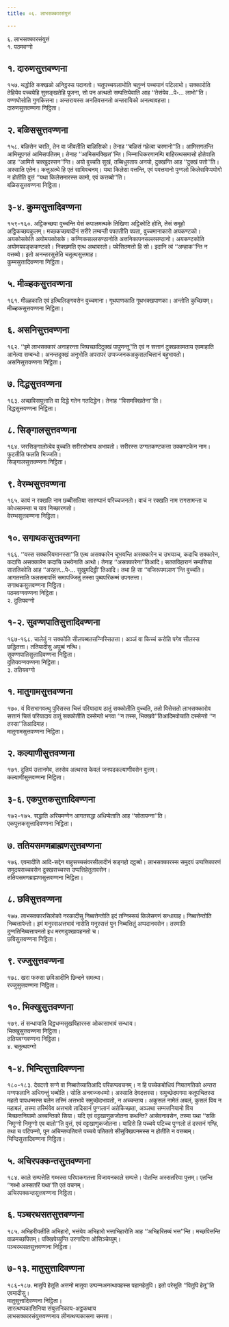 ```yaml
---
title: ०६. लाभसक्‍कारसंयुत्तं

---
```

६. लाभसक्‍कारसंयुत्तं  
१. पठमवग्गो  


## १. दारुणसुत्तवण्णना

१५७. थद्धोति कक्खळो अनिट्ठस्स पदानतो। चतुपच्‍चयलाभोति चतुन्‍नं पच्‍चयानं पटिलाभो। सक्‍कारोति तेहियेव पच्‍चयेहि सुसङ्खतेहि पूजना, सो पन अत्थतो सम्पत्तियेवाति आह ‘‘तेसंयेव…पे॰… लाभो’’ति। वण्णघोसोति गुणकित्तना। अन्तरायस्स अनतिवत्तनतो अन्तरायिको अनत्थावहत्ता।  
दारुणसुत्तवण्णना निट्ठिता।  


## २. बळिससुत्तवण्णना

१५८. बळिसेन चरति, तेन वा जीवतीति बाळिसिको। तेनाह ‘‘बळिसं गहेत्वा चरमानो’’ति। आमिसगतन्ति आमिसूपगतं आमिसपतितम्। तेनाह ‘‘आमिसमक्खित’’न्ति। भिन्‍नाधिकरणानम्पि बाहिरत्थसमासो होतेवाति आह ‘‘आमिसे चक्खुदस्सन’’न्ति। अयो वुच्‍चति सुखं, तब्बिधुरताय अनयो, दुक्खन्ति आह ‘‘दुक्खं पत्तो’’ति। अस्साति एतेन। कत्तुअत्थे हि एतं सामिवचनम्। यथा किलेसा वत्तन्ति, एवं पवत्तमानो पुग्गलो किलेसविप्पयोगो न होतीति वुत्तं ‘‘यथा किलेसमारस्स कामो, एवं कत्तब्बो’’ति।  
बळिससुत्तवण्णना निट्ठिता।  


## ३-४. कुम्मसुत्तादिवण्णना

१५९-१६०. अट्ठिकच्छपा वुच्‍चन्ति येसं कपालमत्थके तिखिणा अट्ठिकोटि होति, तेसं समूहो अट्ठिकच्छपकुलम्। मच्छकच्छपादीनं सरीरे लम्बन्ती पपततीति पपता, वुच्‍चमानाकारो अयकण्टको। अयकोसकेति अयोमयकोसके। कण्णिकसल्‍लसण्ठानोति अत्तनिकापनसल्‍लसण्ठानो। अयकण्टकोति अयोमयवङ्ककण्टको। निक्खमति एत्थ अथावरतो। पवेसितमत्तो हि सो। इदानि त्वं ‘‘अम्हाक’’न्ति न वत्तब्बो। इतो अनन्तरसुत्तेति चतुत्थसुत्तमाह।  
कुम्मसुत्तादिवण्णना निट्ठिता।  


## ५. मीळ्हकसुत्तवण्णना

१६१. मीळ्हकाति एवं इत्थिलिङ्गवसेन वुच्‍चमाना। गूथपाणकाति गूथभक्खपाणका। अन्तोति कुच्छियम्।  
मीळ्हकसुत्तवण्णना निट्ठिता।  


## ६. असनिसुत्तवण्णना

१६२. ‘‘इमे लाभसक्‍कारं अनाहरन्ता जिघच्छादिदुक्खं पापुणन्तू’’ति एवं न सत्तानं दुक्खकामताय एवमाहाति आनेत्वा सम्बन्धो। अनन्तदुक्खं अनुभोति अपरापरं उप्पज्‍जनकअकुसलचित्तानं बहुभावतो।  
असनिसुत्तवण्णना निट्ठिता।  


## ७. दिद्धसुत्तवण्णना

१६३. अच्छविसयुत्ताति वा दिद्धे गतेन गतदिद्धेन। तेनाह ‘‘विसमक्खितेना’’ति।  
दिद्धसुत्तवण्णना निट्ठिता।  


## ८. सिङ्गालसुत्तवण्णना

१६४. जरसिङ्गालोत्वेव वुच्‍चति सरीरसोभाय अभावतो। सरीरस्स उग्गतकण्टकत्ता उक्‍कण्टकेन नाम। फुटतीति फलति भिज्‍जति।  
सिङ्गालसुत्तवण्णना निट्ठिता।  


## ९. वेरम्भसुत्तवण्णना

१६५. कायं न रक्खति नाम छब्बीसतिया सारुप्पानं परिच्‍चजनतो। वाचं न रक्खति नाम रागसामन्ता च कोधसामन्ता च याव निच्छारणतो।  
वेरम्भसुत्तवण्णना निट्ठिता।  


## १०. सगाथकसुत्तवण्णना

१६६. ‘‘यस्स सक्‍करियमानस्सा’’ति एत्थ असक्‍कारेन चूभयन्ति असक्‍कारेन च उभयञ्‍च, कदाचि सक्‍कारेन, कदाचि असक्‍कारेन कदाचि उभयेनाति अत्थो। तेनाह ‘‘असक्‍कारेना’’तिआदि। सततविहारानं सम्पत्तिया साततिकोति आह ‘‘अरहत्त…पे॰… सुखुमदिट्ठी’’तिआदि। तथा हि सा ‘‘वजिरूपमञाण’’न्ति वुच्‍चति। आगतत्ताति फलसमापत्तिं समापज्‍जितुं तस्सा पुब्बपरिकम्मं उपगतत्ता।  
सगाथकसुत्तवण्णना निट्ठिता।  
पठमवग्गवण्णना निट्ठिता।  
२. दुतियवग्गो  


## १-२. सुवण्णपातिसुत्तादिवण्णना

१६७-१६८. चालेतुं न सक्‍कोति सीलपब्बतसन्‍निस्सितत्ता। अञ्‍ञं वा किच्‍चं करोति पगेव सीलस्स छड्डितत्ता। ततियादीसु अपुब्बं नत्थि।  
सुवण्णपातिसुत्तादिवण्णना निट्ठिता।  
दुतियवग्गवण्णना निट्ठिता।  
३. ततियवग्गो  


## १. मातुगामसुत्तवण्णना

१७०. यं विसभागवत्थु पुरिसस्स चित्तं परियादाय ठातुं सक्‍कोतीति वुच्‍चति, ततो विसेसतो लाभसक्‍कारोव सत्तानं चित्तं परियादाय ठातुं सक्‍कोतीति दस्सेन्तो भगवा ‘‘न तस्स, भिक्खवे’’तिआदिमवोचाति दस्सेन्तो ‘‘न तस्सा’’तिआदिमाह।  
मातुगामसुत्तवण्णना निट्ठिता।  


## २. कल्याणीसुत्तवण्णना

१७१. दुतियं उत्तानमेव, तस्सेव अत्थस्स केवलं जनपदकल्याणीवसेन वुत्तम्।  
कल्याणीसुत्तवण्णना निट्ठिता।  


## ३-६. एकपुत्तकसुत्तादिवण्णना

१७२-१७५. सद्धाति अरियमग्गेन आगतसद्धा अधिप्पेताति आह ‘‘सोतापन्‍ना’’ति।  
एकपुत्तकसुत्तादिवण्णना निट्ठिता।  


## ७. ततियसमणब्राह्मणसुत्तवण्णना

१७६. एवमादीति आदि-सद्देन बाहुसच्‍चसंवरसीलादीनं सङ्गहो दट्ठब्बो। लाभसक्‍कारस्स समुदयं उप्पत्तिकारणं समुदयसच्‍चवसेन दुक्खसच्‍चस्स उप्पत्तिहेतुतावसेन।  
ततियसमणब्राह्मणसुत्तवण्णना निट्ठिता।  


## ८. छविसुत्तवण्णना

१७७. लाभसक्‍कारसिलोको नरकादीसु निब्बत्तेन्तोति इदं तन्‍निस्सयं किलेसगणं सन्धायाह। निब्बत्तेन्तोति निब्बत्तापेन्तो। इमं मनुस्सअत्तभावं नासेति मनुस्सत्तं पुन निब्बत्तितुं अप्पदानवसेन। तस्माति दुग्गतिनिब्बत्तापनतो इध मरणदुक्खावहनतो च।  
छविसुत्तवण्णना निट्ठिता।  


## ९. रज्‍जुसुत्तवण्णना

१७८. खरा फरुसा छविआदीनि छिन्दने समत्था।  
रज्‍जुसुत्तवण्णना निट्ठिता।  


## १०. भिक्खुसुत्तवण्णना

१७९. तं सन्धायाति दिट्ठधम्मसुखविहारस्स ओकासाभावं सन्धाय।  
भिक्खुसुत्तवण्णना निट्ठिता।  
ततियवग्गवण्णना निट्ठिता।  
४. चतुत्थवग्गो  


## १-४. भिन्दिसुत्तादिवण्णना

१८०-१८३. देवदत्तो सग्गे वा निब्बत्तेय्यातिआदि परिकप्पवचनम्। न हि पच्‍चेकबोधियं नियतगतिको अन्तरा मग्गफलानि अधिगन्तुं भब्बोति। सोति अनवज्‍जधम्मो। अस्साति देवदत्तस्स। समुच्छेदमगमा कतूपचितस्स महतो पापधम्मस्स बलेन तस्मिं अत्तभावे समुच्छेदभावतो, न अच्‍चन्ताय। अकुसलं नामेतं अबलं, कुसलं विय न महाबलं, तस्मा तस्मिंयेव अत्तभावे तादिसानं पुग्गलानं अतेकिच्छता, अञ्‍ञथा सम्मत्तनियामो विय मिच्छत्तनियामो अच्‍चन्तिको सिया। यदि एवं वट्टखाणुकजोतना कथन्ति? आसेवनावसेन, तस्मा यथा ‘‘सकिं निमुग्गो निमुग्गो एव बालो’’ति वुत्तं, एवं वट्टखाणुकजोतना। यादिसे हि पच्‍चये पटिच्‍च पुग्गलो तं दस्सनं गण्हि, तथा च पटिपन्‍नो, पुन अचिन्तप्पतिवत्ते पच्‍चये पतिततो सीसुक्खिपनमस्स न होतीति न वत्तब्बम्।  
भिन्दिसुत्तादिवण्णना निट्ठिता।  


## ५. अचिरपक्‍कन्तसुत्तवण्णना

१८४. काले सम्पत्तेति गब्भस्स परिपाकगतत्ता विजायनकाले सम्पत्ते। पोतन्ति अस्सतरिया पुत्तम्। एतन्ति ‘‘गब्भो अस्सतरिं यथा’’ति एतं वचनम्।  
अचिरपक्‍कन्तसुत्तवण्णना निट्ठिता।  


## ६. पञ्‍चरथसतसुत्तवण्णना

१८५. अभिहरीयतीति अभिहारो, भत्तंयेव अभिहारो भत्ताभिहारोति आह ‘‘अभिहरितब्बं भत्त’’न्ति। मच्छपित्तन्ति वाळमच्छपित्तम्। पक्खिपेय्युन्ति उरगादिना ओसिञ्‍चेय्युम्।  
पञ्‍चरथसतसुत्तवण्णना निट्ठिता।  


## ७-१३. मातुसुत्तादिवण्णना

१८६-१८७. मातुपि हेतूति अत्तनो मातुया उप्पन्‍नअनत्थावहस्स पहानहेतुपि। इतो परेसूति ‘‘पितुपि हेतू’’ति एवमादीसु।  
मातुसुत्तादिवण्णना निट्ठिता।  
सारत्थप्पकासिनिया संयुत्तनिकाय-अट्ठकथाय  
लाभसक्‍कारसंयुत्तवण्णनाय लीनत्थप्पकासना समत्ता।  